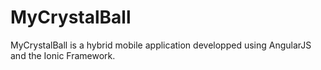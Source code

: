 # MyCrystalBall
MyCrystalBall is a hybrid mobile application developped using AngularJS and the Ionic Framework.

